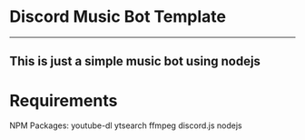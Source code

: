 # Discord Music Bot Template
---
This is just a simple music bot using nodejs
---

# Requirements
NPM Packages:
  youtube-dl
  ytsearch
  ffmpeg
  discord.js
nodejs
